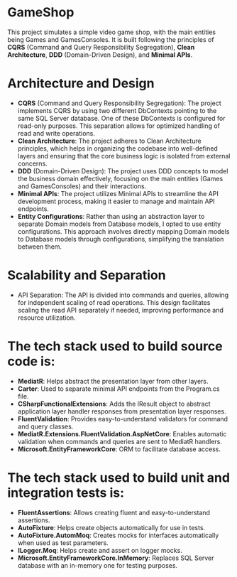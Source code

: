 # GameShop

This project simulates a simple video game shop, with the main entities being Games and GamesConsoles. It is built following the principles of **CQRS** (Command and Query Responsibility Segregation), **Clean Architecture**, **DDD** (Domain-Driven Design), and **Minimal APIs**.

# Architecture and Design
- **CQRS** (Command and Query Responsibility Segregation): The project implements CQRS by using two different DbContexts pointing to the same SQL Server database. One of these DbContexts is configured for read-only purposes. This separation allows for optimized handling of read and write operations.  
- **Clean Architecture**: The project adheres to Clean Architecture principles, which helps in organizing the codebase into well-defined layers and ensuring that the core business logic is isolated from external concerns.  
- **DDD** (Domain-Driven Design): The project uses DDD concepts to model the business domain effectively, focusing on the main entities (Games and GamesConsoles) and their interactions.  
- **Minimal APIs**: The project utilizes Minimal APIs to streamline the API development process, making it easier to manage and maintain API endpoints.
- **Entity Configurations**: Rather than using an abstraction layer to separate Domain models from Database models, I opted to use entity configurations. This approach involves directly mapping Domain models to Database models through configurations, simplifying the translation between them.  

# Scalability and Separation
- API Separation: The API is divided into commands and queries, allowing for independent scaling of read operations. This design facilitates scaling the read API separately if needed, improving performance and resource utilization.  

# The tech stack used to build source code is:  
- **MediatR**: Helps abstract the presentation layer from other layers.  
- **Carter**: Used to separate minimal API endpoints from the Program.cs file.  
- **CSharpFunctionalExtensions**: Adds the IResult object to abstract application layer handler responses from presentation layer responses.  
- **FluentValidation**: Provides easy-to-understand validators for command and query classes.  
- **MediatR.Extensions.FluentValidation.AspNetCore**: Enables automatic validation when commands and queries are sent to MediatR handlers.  
- **Microsoft.EntityFrameworkCore**: ORM to facilitate database access.  

# The tech stack used to build unit and integration tests is:  
- **FluentAssertions**: Allows creating fluent and easy-to-understand assertions.  
- **AutoFixture**: Helps create objects automatically for use in tests.
- **AutoFixture.AutomMoq**: Creates mocks for interfaces automatically when used as test parameters.
- **ILogger.Moq**: Helps create and assert on logger mocks.
- **Microsoft.EntityFrameworkCore.InMemory**: Replaces SQL Server database with an in-memory one for testing purposes.
